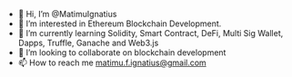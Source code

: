 - 👋 Hi, I’m @MatimuIgnatius
- 👀 I’m interested in Ethereum Blockchain Development.
- 🌱 I’m currently learning Solidity, Smart Contract, DeFi, Multi Sig Wallet, Dapps, Truffle, Ganache  and Web3.js 
- 💞️ I’m looking to collaborate on blockchain development 
- 📫 How to reach me matimu.f.ignatius@gmail.com

<!---
I-M-F/I-M-F is a ✨ special ✨ repository because its `README.md` (this file) appears on your GitHub profile.
--->
